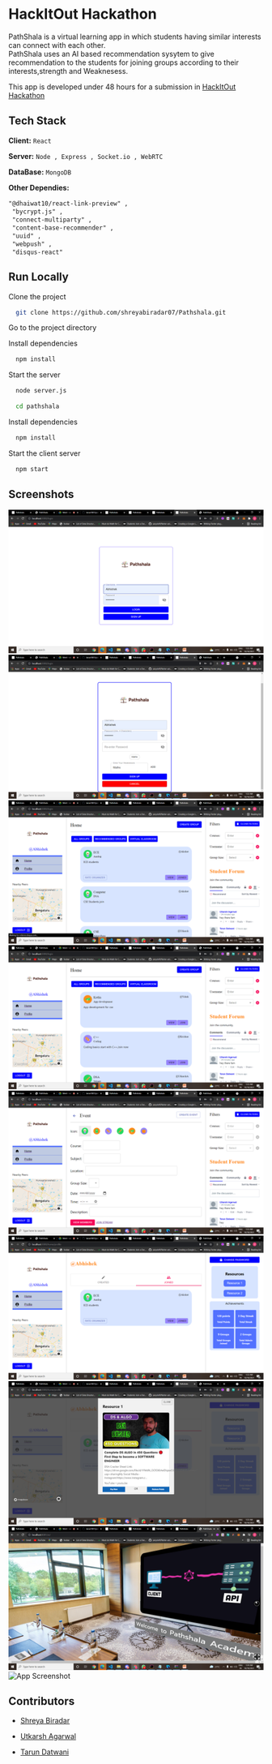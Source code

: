 
# HackItOut Hackathon

PathShala is a virtual learning app in which students having similar interests can connect with each other.   
PathShala uses an AI based recommendation sysytem to give recommendation to the students for joining groups according to their interests,strength and Weaknesess.  


This app is developed under 48 hours for a submission in [HackItOut Hackathon](https://hackitout.devpost.com/)     


## Tech Stack

**Client:** ``` React ```

**Server:** ``` Node , Express , Socket.io , WebRTC ```

**DataBase:** ``` MongoDB ```

**Other Dependies:**  
```
"@dhaiwat10/react-link-preview" ,
 "bycrypt.js" , 
 "connect-multiparty" , 
 "content-base-recommender" , 
 "uuid" ,
 "webpush" ,
 "disqus-react" 

 ```


  
## Run Locally

Clone the project

```bash
  git clone https://github.com/shreyabiradar07/Pathshala.git
```

Go to the project directory

Install dependencies

```bash
  npm install
```
Start the server

```bash
  node server.js
```

```bash
  cd pathshala
```

Install dependencies

```bash
  npm install
```

Start the client server

```bash
  npm start
```


  
## Screenshots

![App Screenshot](https://github.com/Phoenix101135/HackItOut_Pathshala/blob/main/Screenshots/Screenshot%20(17).png)
![App Screenshot](https://github.com/Phoenix101135/HackItOut_Pathshala/blob/main/Screenshots/Screenshot%20(18).png)
![App Screenshot](https://github.com/Phoenix101135/HackItOut_Pathshala/blob/main/Screenshots/Screenshot%20(19).png)
![App Screenshot](https://github.com/Phoenix101135/HackItOut_Pathshala/blob/main/Screenshots/Screenshot%20(20).png)
![App Screenshot](https://github.com/Phoenix101135/HackItOut_Pathshala/blob/main/Screenshots/Screenshot%20(21).png)
![App Screenshot](https://github.com/Phoenix101135/HackItOut_Pathshala/blob/main/Screenshots/Screenshot%20(22).png)
![App Screenshot](https://github.com/Phoenix101135/HackItOut_Pathshala/blob/main/Screenshots/Screenshot%20(23).png)
![App Screenshot](https://github.com/Phoenix101135/HackItOut_Pathshala/blob/main/Screenshots/Screenshot%20(24).png)
![App Screenshot]()


  
## Contributors

- [Shreya Biradar](https://github.com/shreyabiradar07/)

- [Utkarsh Agarwal](https://github.com/UtkarshA135)

- [Tarun Datwani](https://github.com/tarun1801)
